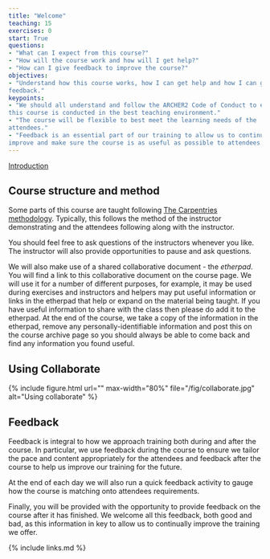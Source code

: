 ```yaml
---
title: "Welcome"
teaching: 15
exercises: 0
start: True
questions:
- "What can I expect from this course?"
- "How will the course work and how will I get help?"
- "How can I give feedback to improve the course?"
objectives:
- "Understand how this course works, how I can get help and how I can give
feedback."
keypoints:
- "We should all understand and follow the ARCHER2 Code of Conduct to ensure
this course is conducted in the best teaching environment."
- "The course will be flexible to best meet the learning needs of the
attendees."
- "Feedback is an essential part of our training to allow us to continue to
improve and make sure the course is as useful as possible to attendees."
---
```


[Introduction](../slides/00-intro.pdf)


## Course structure and method

Some parts of this course are taught following [The Carpentries
methodology](https://carpentries.org). Typically, this follows the
method of the instructor demonstrating and the attendees following 
along with the instructor.

You should feel free to ask questions of the instructors whenever you
like. The instructor will also provide opportunities to pause and
ask questions.

We will also make use of a shared collaborative document - the *etherpad*. You
will find a link to this collaborative document on the course page. We will
use it for a number of different purposes, for example, it may be used during
exercises and instructors and helpers may put useful information or links in
the etherpad that help or expand on the material being taught. If you have
useful information to share with the class then please do add it to the
etherpad. At the end of the course, we take a copy of the information in the
etherpad, remove any personally-identifiable information and post this on the
course archive page so you should always be able to come back and find any
information you found useful.

## Using Collaborate

{% include figure.html url="" max-width="80%"
file="/fig/collaborate.jpg" alt="Using collaborate" %}

## Feedback

Feedback is integral to how we approach training both during and after
the course. In particular, we use feedback during the course to ensure
we tailor the pace and content appropriately for the attendees and
feedback after the course to help us improve our training for the
future.

At the end of each day we will also run a quick feedback activity to
gauge how the course is matching onto attendees requirements. 

Finally, you will be provided with the opportunity to provide feedback on the
course after it has finished. We welcome all this feedback, both good and bad,
as this information in key to allow us to continually improve the training we
offer.

{% include links.md %}
